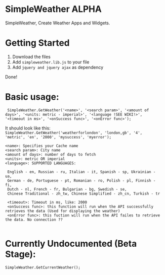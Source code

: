 SimpleWeather **ALPHA** 
=============

SimpleWeather, Create Weather Apps and Widgets.

Getting Started
===============

1. Download the files
2. Add ``` simpleweather.lib.js ``` to your file
3. Add ``` jquery and jquery ajax ``` as dependency

Done!

Basic usage:
============

``` SimpleWeather.GetWeather('<name>', '<search param>', '<amount of days>', '<units: metric - imperial>', '<language !SEE WIKI!>', '<timeout in ms>', '<onSuccess func>', '<onError func>');```

It should look like this:  
```SimpleWeather.GetWeather('weatherforlondon', 'london,gb', '4', 'metric', 'en', '2000', 'mysuccess', 'myerror');```

```
<name>: Specifies your Cache name
<search param>: City name
<amount of days>: number of days to fetch
<units>: metric OR imperial
<language>: SUPPORTED LANGUAGES:

 English - en, Russian - ru, Italian - it, Spanish - sp, Ukrainian - ua, 
 German - de, Portuguese - pt, Romanian - ro, Polish - pl, Finnish - fi, 
 Dutch - nl, French - fr, Bulgarian - bg, Swedish - se, 
 Chinese Traditional - zh_tw, Chinese Simplified - zh_cn, Turkish - tr 
 
 <timeout>: Timeout in ms, like: 2000
 <onSuccess func>: this function will run when the API successfully retrieves the data (Used for displaying the weather)
 <onError func>: this fuction will run when the API failes to retrieve the data. No connection ??
 
 ```
 

Currently Undocumented (Beta Stage):
====================================

``` SimpleWeather.GetCurrentWeather(); ```


